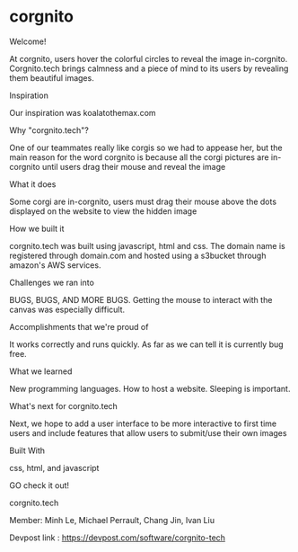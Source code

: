 # corgnito
Welcome! 

At corgnito, users hover the colorful circles to reveal the image in-corgnito. Corgnito.tech brings calmness and a piece of mind to its users by revealing them beautiful images.

Inspiration

Our inspiration was koalatothemax.com

Why "corgnito.tech"?

One of our teammates really like corgis so we had to appease her, but the main reason for the word corgnito is because all the corgi pictures are in-corgnito until users drag their mouse and reveal the image

What it does

Some corgi are in-corgnito, users must drag their mouse above the dots displayed on the website to view the hidden image

How we built it

corgnito.tech was built using javascript, html and css. The domain name is registered through domain.com and hosted using a s3bucket through amazon's AWS services.

Challenges we ran into

BUGS, BUGS, AND MORE BUGS. Getting the mouse to interact with the canvas was especially difficult.

Accomplishments that we're proud of

It works correctly and runs quickly. As far as we can tell it is currently bug free.

What we learned

New programming languages. How to host a website. Sleeping is important.

What's next for corgnito.tech

Next, we hope to add a user interface to be more interactive to first time users and include features that allow users to submit/use their own images

Built With

css, html, and javascript

GO check it out!

corgnito.tech

Member: Minh Le, Michael Perrault, Chang Jin, Ivan Liu

Devpost link : https://devpost.com/software/corgnito-tech
